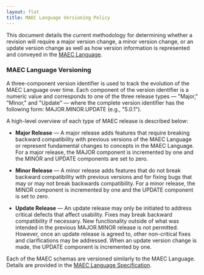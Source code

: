 ```yaml
---
layout: flat
title: MAEC Language Versioning Policy
---
```



This document details the current methodology for determining whether a revision will require a major version change, a minor version change, or an update version change as well as how version information is represented and conveyed in the [MAEC Language](/releases/5.0/).

### MAEC Language Versioning

A three-component version identifier is used to track the evolution of the MAEC Language over time. Each component of the version identifier is a numeric value and corresponds to one of the three release types — "Major," "Minor," and "Update" — where the complete version identifier has the following form: MAJOR.MINOR.UPDATE (e.g., "5.0.1").           

A high-level overview of each type of MAEC release is described below:          

* **Major Release** — A major release adds features that require breaking backward compatibility with previous versions of the MAEC Language or represent fundamental changes to concepts in the MAEC Language. For a major release, the MAJOR component is incremented by one and the MINOR and UPDATE components are set to zero.          

* **Minor Release** — A minor release adds features that do not break backward compatibility with previous versions and for fixing bugs that may or may not break backwards compatibility. For a minor release, the MINOR component is incremented by one and the UPDATE component is set to zero.          

* **Update Release** — An update release may only be initiated to address critical defects that affect usability. Fixes may break backward compatibility if necessary. New functionality outside of what was intended in the previous MAJOR.MINOR release is not permitted. However, once an update release is agreed to, other non-critical fixes and clarifications may be addressed. When an update version change is made, the UPDATE component is incremented by one.          

Each of the MAEC schemas are versioned similarly to the MAEC Language. Details are provided in the [MAEC Language Specification](/releases/5.0/#specifications).
